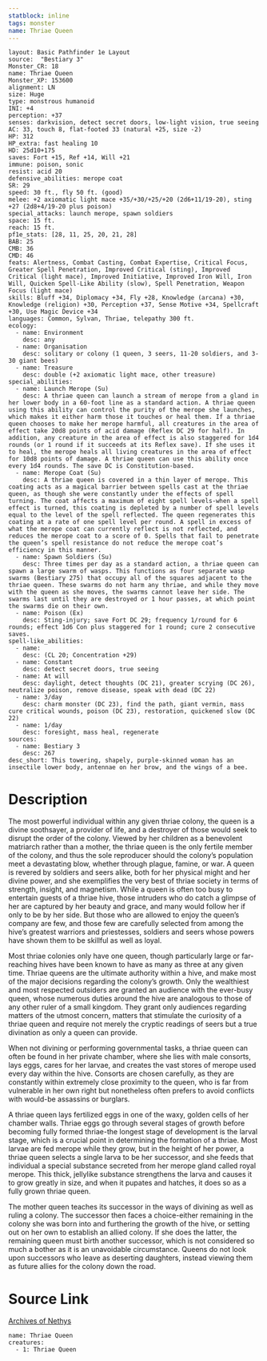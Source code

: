 ```yaml
---
statblock: inline
tags: monster
name: Thriae Queen
---
```

```statblock
layout: Basic Pathfinder 1e Layout
source:  "Bestiary 3"
Monster_CR: 18
name: Thriae Queen
Monster_XP: 153600
alignment: LN
size: Huge
type: monstrous humanoid
INI: +4
perception: +37
senses: darkvision, detect secret doors, low-light vision, true seeing
AC: 33, touch 8, flat-footed 33 (natural +25, size -2)
HP: 312
HP_extra: fast healing 10
HD: 25d10+175
saves: Fort +15, Ref +14, Will +21
immune: poison, sonic
resist: acid 20
defensive_abilities: merope coat
SR: 29
speed: 30 ft., fly 50 ft. (good)
melee: +2 axiomatic light mace +35/+30/+25/+20 (2d6+11/19-20), sting +27 (2d8+4/19-20 plus poison)
special_attacks: launch merope, spawn soldiers
space: 15 ft.
reach: 15 ft.
pf1e_stats: [28, 11, 25, 20, 21, 28]
BAB: 25
CMB: 36
CMD: 46
feats: Alertness, Combat Casting, Combat Expertise, Critical Focus, Greater Spell Penetration, Improved Critical (sting), Improved Critical (light mace), Improved Initiative, Improved Iron Will, Iron Will, Quicken Spell-Like Ability (slow), Spell Penetration, Weapon Focus (light mace)
skills: Bluff +34, Diplomacy +34, Fly +28, Knowledge (arcana) +30, Knowledge (religion) +30, Perception +37, Sense Motive +34, Spellcraft +30, Use Magic Device +34
languages: Common, Sylvan, Thriae, telepathy 300 ft.
ecology:
  - name: Environment
    desc: any
  - name: Organisation
    desc: solitary or colony (1 queen, 3 seers, 11-20 soldiers, and 3-30 giant bees)
  - name: Treasure
    desc: double (+2 axiomatic light mace, other treasure)
special_abilities:
  - name: Launch Merope (Su)
    desc: A thriae queen can launch a stream of merope from a gland in her lower body in a 60-foot line as a standard action. A thriae queen using this ability can control the purity of the merope she launches, which makes it either harm those it touches or heal them. If a thriae queen chooses to make her merope harmful, all creatures in the area of effect take 20d8 points of acid damage (Reflex DC 29 for half). In addition, any creature in the area of effect is also staggered for 1d4 rounds (or 1 round if it succeeds at its Reflex save). If she uses it to heal, the merope heals all living creatures in the area of effect for 10d8 points of damage. A thriae queen can use this ability once every 1d4 rounds. The save DC is Constitution-based.
  - name: Merope Coat (Su)
    desc: A thriae queen is covered in a thin layer of merope. This coating acts as a magical barrier between spells cast at the thriae queen, as though she were constantly under the effects of spell turning. The coat affects a maximum of eight spell levels-when a spell effect is turned, this coating is depleted by a number of spell levels equal to the level of the spell reflected. The queen regenerates this coating at a rate of one spell level per round. A spell in excess of what the merope coat can currently reflect is not reflected, and reduces the merope coat to a score of 0. Spells that fail to penetrate the queen’s spell resistance do not reduce the merope coat’s efficiency in this manner.
  - name: Spawn Soldiers (Su)
    desc: Three times per day as a standard action, a thriae queen can spawn a large swarm of wasps. This functions as four separate wasp swarms (Bestiary 275) that occupy all of the squares adjacent to the thriae queen. These swarms do not harm any thriae, and while they move with the queen as she moves, the swarms cannot leave her side. The swarms last until they are destroyed or 1 hour passes, at which point the swarms die on their own.
  - name: Poison (Ex)
    desc: Sting-injury; save Fort DC 29; frequency 1/round for 6 rounds; effect 1d6 Con plus staggered for 1 round; cure 2 consecutive saves.
spell-like_abilities:
  - name:
    desc: (CL 20; Concentration +29)
  - name: Constant
    desc: detect secret doors, true seeing
  - name: At will
    desc: daylight, detect thoughts (DC 21), greater scrying (DC 26), neutralize poison, remove disease, speak with dead (DC 22)
  - name: 3/day
    desc: charm monster (DC 23), find the path, giant vermin, mass cure critical wounds, poison (DC 23), restoration, quickened slow (DC 22)
  - name: 1/day
    desc: foresight, mass heal, regenerate
sources:
  - name: Bestiary 3
    desc: 267
desc_short: This towering, shapely, purple-skinned woman has an insectile lower body, antennae on her brow, and the wings of a bee.
```
# Description
The most powerful individual within any given thriae colony, the queen is a divine soothsayer, a provider of life, and a destroyer of those would seek to disrupt the order of the colony. Viewed by her children as a benevolent matriarch rather than a mother, the thriae queen is the only fertile member of the colony, and thus the sole reproducer should the colony’s population meet a devastating blow, whether through plague, famine, or war. A queen is revered by soldiers and seers alike, both for her physical might and her divine power, and she exemplifies the very best of thriae society in terms of strength, insight, and magnetism. While a queen is often too busy to entertain guests of a thriae hive, those intruders who do catch a glimpse of her are captured by her beauty and grace, and many would follow her if only to be by her side. But those who are allowed to enjoy the queen’s company are few, and those few are carefully selected from among the hive’s greatest warriors and priestesses, soldiers and seers whose powers have shown them to be skillful as well as loyal.

Most thriae colonies only have one queen, though particularly large or far-reaching hives have been known to have as many as three at any given time. Thriae queens are the ultimate authority within a hive, and make most of the major decisions regarding the colony’s growth. Only the wealthiest and most respected outsiders are granted an audience with the ever-busy queen, whose numerous duties around the hive are analogous to those of any other ruler of a small kingdom. They grant only audiences regarding matters of the utmost concern, matters that stimulate the curiosity of a thriae queen and require not merely the cryptic readings of seers but a true divination as only a queen can provide.

When not divining or performing governmental tasks, a thriae queen can often be found in her private chamber, where she lies with male consorts, lays eggs, cares for her larvae, and creates the vast stores of merope used every day within the hive. Consorts are chosen carefully, as they are constantly within extremely close proximity to the queen, who is far from vulnerable in her own right but nonetheless often prefers to avoid conflicts with would-be assassins or burglars.

A thriae queen lays fertilized eggs in one of the waxy, golden cells of her chamber walls. Thriae eggs go through several stages of growth before becoming fully formed thriae-the longest stage of development is the larval stage, which is a crucial point in determining the formation of a thriae. Most larvae are fed merope while they grow, but in the height of her power, a thriae queen selects a single larva to be her successor, and she feeds that individual a special substance secreted from her merope gland called royal merope. This thick, jellylike substance strengthens the larva and causes it to grow greatly in size, and when it pupates and hatches, it does so as a fully grown thriae queen.

The mother queen teaches its successor in the ways of divining as well as ruling a colony. The successor then faces a choice-either remaining in the colony she was born into and furthering the growth of the hive, or setting out on her own to establish an allied colony. If she does the latter, the remaining queen must birth another successor, which is not considered so much a bother as it is an unavoidable circumstance. Queens do not look upon successors who leave as deserting daughters, instead viewing them as future allies for the colony down the road.
# Source Link
[Archives of Nethys](https://aonprd.com/MonsterDisplay.aspx?ItemName=Thriae%20Queen)
```encounter-table
name: Thriae Queen
creatures:
  - 1: Thriae Queen
```
